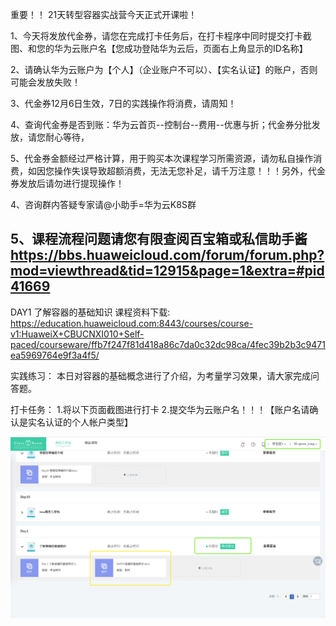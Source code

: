 重要！！
21天转型容器实战营今天正式开课啦！

1、今天将发放代金券，请您在完成打卡任务后，在打卡程序中同时提交打卡截图、和您的华为云账户名【您成功登陆华为云后，页面右上角显示的ID名称】

2、请确认华为云账户为【个人】（企业账户不可以）、【实名认证】的账户，否则可能会发放失败！

3、代金券12月6日生效，7日的实践操作将消费，请周知！

4、查询代金券是否到账：华为云首页--控制台--费用--优惠与折；代金券分批发放，请您耐心等待，

5、代金券金额经过严格计算，用于购买本次课程学习所需资源，请勿私自操作消费，如因您操作失误导致超额消费，无法无您补足，请千万注意！！！另外，代金券发放后请勿进行提现操作！

4、咨询群内答疑专家请@小助手=华为云K8S群

5、课程流程问题请您有限查阅百宝箱或私信助手酱
https://bbs.huaweicloud.com/forum/forum.php?mod=viewthread&tid=12915&page=1&extra=#pid41669
----------------------------

DAY1  了解容器的基础知识
课程资料下载:
https://education.huaweicloud.com:8443/courses/course-v1:HuaweiX+CBUCNXI010+Self-paced/courseware/ffb7f247f81d418a86c7da0c32dc98ca/4fec39b2b3c9471ea5969764e9f3a4f5/

实践练习：
本日对容器的基础概念进行了介绍，为考量学习效果，请大家完成问答题。

打卡任务：
1.将以下页面截图进行打卡
2.提交华为云账户名！！！【账户名请确认是实名认证的个人帐户类型】


![](https://raw.githubusercontent.com/latermonk/Container_21DAY/master/DAY01/PNG/DAY0102.png)